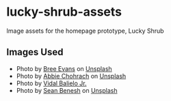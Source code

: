 # lucky-shrub-assets

Image assets for the homepage prototype, Lucky Shrub

## Images Used

- Photo by [Bree Evans](https://unsplash.com/@bree_eva?utm_source=unsplash&utm_medium=referral&utm_content=creditCopyText) on [Unsplash](https://unsplash.com/?utm_source=unsplash&utm_medium=referral&utm_content=creditCopyText)
- Photo by [Abbie Chohrach](https://unsplash.com/@abbie_chohrach?utm_source=unsplash&utm_medium=referral&utm_content=creditCopyText) on [Unsplash](https://unsplash.com/?utm_source=unsplash&utm_medium=referral&utm_content=creditCopyText)
- Photo by [Vidal Balielo Jr.](https://www.pexels.com/photo/mammillaria-gracilis-in-plant-nursery-4058154/)
- Photo by [Sean Benesh](https://unsplash.com/es/@seanbenesh?utm_source=unsplash&utm_medium=referral&utm_content=creditCopyText) on [Unsplash](https://unsplash.com/?utm_source=unsplash&utm_medium=referral&utm_content=creditCopyText)
